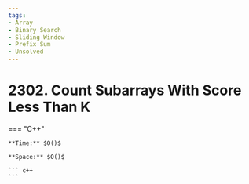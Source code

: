 ```yaml
---
tags:
- Array
- Binary Search
- Sliding Window
- Prefix Sum
- Unsolved
---
```



# 2302. Count Subarrays With Score Less Than K

=== "C++"

    **Time:** $O()$

    **Space:** $O()$

    ``` c++
    ```